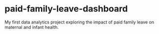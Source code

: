 # paid-family-leave-dashboard
My first data analytics project exploring the impact of paid family leave on maternal and infant health.
